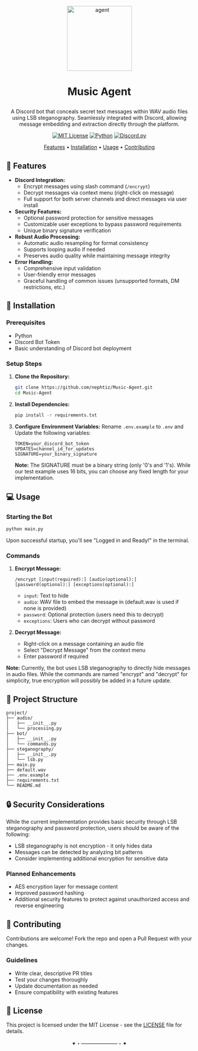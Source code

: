<p align="center">
  <a href="https://github.com/nephtiz/Music-Agent">
    <img src= "https://i.imgur.com/y0zsgQl.gif"
      alt="agent"
      width="175"
      height="175"
      decoding="async"
      fetchpriority="high"
    />
  </a>
</p>

# <p align="center">Music Agent</p>

<div align="center">

A Discord bot that conceals secret text messages within WAV audio files using LSB steganography. Seamlessly integrated with Discord, allowing message embedding and extraction directly through the platform.

[![MIT License](https://img.shields.io/badge/License-MIT-green.svg)](https://choosealicense.com/licenses/mit/)
[![Python](https://img.shields.io/badge/python-blue.svg)](https://www.python.org/downloads/)
[![Discord.py](https://img.shields.io/badge/discord.py-blue.svg)](https://discordpy.readthedocs.io/en/stable/)

[Features](#-features) • [Installation](#-installation) • [Usage](#-usage) • [Contributing](#-contributing)

</div>

## 🌟 Features

- **Discord Integration:**
  - Encrypt messages using slash command (`/encrypt`)
  - Decrypt messages via context menu (right-click on message)
  - Full support for both server channels and direct messages via user install
- **Security Features:**
  - Optional password protection for sensitive messages
  - Customizable user exceptions to bypass password requirements
  - Unique binary signature verification
- **Robust Audio Processing:**
  - Automatic audio resampling for format consistency
  - Supports looping audio if needed
  - Preserves audio quality while maintaining message integrity
- **Error Handling:**
  - Comprehensive input validation
  - User-friendly error messages
  - Graceful handling of common issues (unsupported formats, DM restrictions, etc.)

## 🚀 Installation

### Prerequisites

- Python
- Discord Bot Token
- Basic understanding of Discord bot deployment

### Setup Steps

1. **Clone the Repository:**
   ```bash
   git clone https://github.com/nephtiz/Music-Agent.git
   cd Music-Agent
   ```

2. **Install Dependencies:**
   ```bash
   pip install -r requirements.txt
   ```

3. **Configure Environment Variables:**
   Rename `.env.example` to `.env` and Update the following variables:
   ```env
   TOKEN=your_discord_bot_token
   UPDATES=channel_id_for_updates
   SIGNATURE=your_binary_signature
   ```

   **Note:** The SIGNATURE must be a binary string (only '0's and '1's). While our test example uses 16 bits, you can choose any fixed length for your implementation.

## 💻 Usage

### Starting the Bot

```bash
python main.py
```
Upon successful startup, you'll see "Logged in and Ready!" in the terminal.

### Commands

1. **Encrypt Message:**
   ```
   /encrypt [input(required):] [audio(optional):] [password(optional):] [exceptions(optional):]
   ```
   - `input`: Text to hide
   - `audio`: WAV file to embed the message in (default.wav is used if none is provided)
   - `password`: Optional protection (users need this to decrypt)
   - `exceptions`: Users who can decrypt without password

2. **Decrypt Message:**
   - Right-click on a message containing an audio file
   - Select "Decrypt Message" from the context menu
   - Enter password if required

**Note:** Currently, the bot uses LSB steganography to directly hide messages in audio files. While the commands are named "encrypt" and "decrypt" for simplicity, true encryption will possibly be added in a future update.

## 📁 Project Structure

```
project/
├── audio/
│   ├── __init__.py
│   └── processing.py
├── bot/
│   ├── __init__.py
│   └── commands.py
├── steganography/
│   ├── __init__.py
│   └── lsb.py
├── main.py
├── default.wav
├── .env.example
├── requirements.txt
└── README.md
```

## 🔒 Security Considerations

While the current implementation provides basic security through LSB steganography and password protection, users should be aware of the following:

- LSB steganography is not encryption - it only hides data
- Messages can be detected by analyzing bit patterns
- Consider implementing additional encryption for sensitive data

### Planned Enhancements

- AES encryption layer for message content
- Improved password hashing
- Additional security features to protect against unauthorized access and reverse engineering

## 🤝 Contributing

Contributions are welcome! Fork the repo and open a Pull Request with your changes.

### Guidelines

- Write clear, descriptive PR titles
- Test your changes thoroughly
- Update documentation as needed
- Ensure compatibility with existing features

## 📝 License

This project is licensed under the MIT License - see the [LICENSE](https://github.com/nephtiz/Music-Agent/blob/main/LICENSE) file for details.

<p align="center">✦・―――――――・✦</p>
